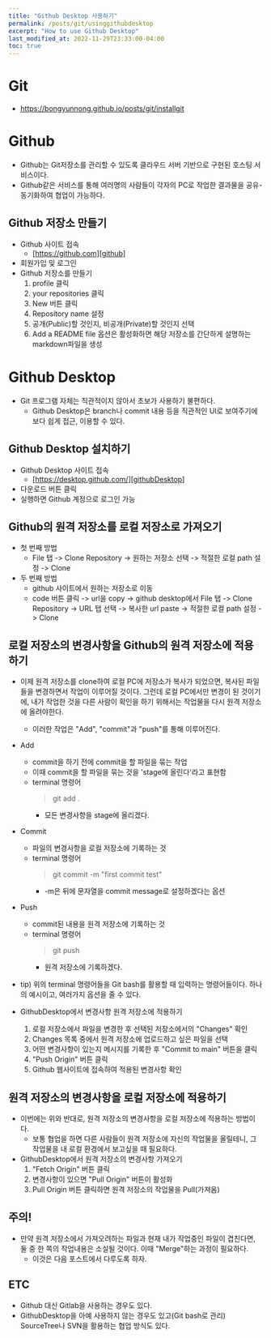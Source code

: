 ```yaml
---
title: "Github Desktop 사용하기"
permalink: /posts/git/usinggithubdesktop
excerpt: "How to use Github Desktop"
last_modified_at: 2022-11-29T23:33:00-04:00
toc: true
---
```


# Git
- https://bongyunnong.github.io/posts/git/installgit

# Github
- Github는 Git저장소를 관리할 수 있도록 클라우드 서버 기반으로 구현된 호스팅 서비스이다. 
- Github같은 서비스를 통해 여러명의 사람들이 각자의 PC로 작업한 결과물을 공유-동기화하여 협업이 가능하다.


## Github 저장소 만들기
- Github 사이트 접속
    - [https://github.com][github]
- 회원가입 및 로그인
- Github 저장소를 만들기
    1. profile 클릭
    2. your repositories 클릭
    3. New 버튼 클릭
    4. Repository name 설정
    5. 공개(Public)할 것인지, 비공개(Private)할 것인지 선택
    6. Add a README file 옵션은 활성화하면 해당 저장소를 간단하게 설명하는 markdown파일을 생성

# Github Desktop
- Git 프로그램 자체는 직관적이지 않아서 초보가 사용하기 불편하다.
    - Github Desktop은 branch나 commit 내용 등을 직관적인 UI로 보여주기에 보다 쉽게 접근, 이용할 수 있다.

## Github Desktop 설치하기
- Github Desktop 사이트 접속
    - [https://desktop.github.com/][githubDesktop]
- 다운로드 버튼 클릭
- 실행하면 Github 계정으로 로그인 가능
## Github의 원격 저장소를 로컬 저장소로 가져오기
- 첫 번째 방법
    - File 탭 -> Clone Repository -> 원하는 저장소 선택 -> 적절한 로컬 path 설정 -> Clone
- 두 번째 방법
    - github 사이트에서 원하는 저장소로 이동
    - code 버튼 클릭 -> url을 copy -> github desktop에서 File 탭 -> Clone Repository -> URL 탭 선택 -> 복사한 url paste -> 적절한 로컬 path 설정 -> Clone

## 로컬 저장소의 변경사항을 Github의 원격 저장소에 적용하기
- 이제 원격 저장소를 clone하여 로컬 PC에 저장소가 복사가 되었으면, 복사된 파일들을 변경하면서 작업이 이루어질 것이다. 그런데 로컬 PC에서만 변경이 된 것이기에, 내가 작업한 것을 다른 사람이 확인을 하기 위해서는 작업물을 다시 원격 저장소에 올려야한다.
    - 이러한 작업은 "Add", "commit"과 "push"를 통해 이루어진다.

- Add
    - commit을 하기 전에 commit을 할 파일을 묶는 작업
    - 이때 commit을 할 파일을 묶는 것을 'stage에 올린다'라고 표현함
    - terminal 명령어
        > git add . 
        - 모든 변경사항을 stage에 올리겠다.
- Commit
    - 파일의 변경사항을 로컬 저장소에 기록하는 것
    - terminal 명령어
        > git commit -m "first commit test"
        - -m은 뒤에 문자열을 commit message로 설정하겠다는 옵션
- Push
    - commit된 내용을 원격 저장소에 기록하는 것
    - terminal 명령어
        > git push
        - 원격 저장소에 기록하겠다.
    
- tip) 위의 terminal 명령어들을 Git bash를 활용할 때 입력하는 명령어들이다. 하나의 예시이고, 여러가지 옵션을 줄 수 있다.


- GithubDesktop에서 변경사항 원격 저장소에 적용하기
    1. 로컬 저장소에서 파일을 변경한 후 선택된 저장소에서의 "Changes" 확인
    2. Changes 목록 중에서 원격 저장소에 업로드하고 싶은 파일을 선택
    3. 어떤 변경사항이 있는지 메시지를 기록한 후 "Commit to main" 버튼을 클릭
    4. "Push Origin" 버튼 클릭
    5. Github 웹사이트에 접속하여 적용된 변경사항 확인

## 원격 저장소의 변경사항을 로컬 저장소에 적용하기
- 이번에는 위와 반대로, 원격 저장소의 변경사항을 로컬 저장소에 적용하는 방법이다.
    - 보통 협업을 하면 다른 사람들이 원격 저장소에 자신의 작업물을 올릴테니, 그 작업물을 내 로컬 환경에서 보고싶을 때 필요하다.
- GithubDesktop에서 원격 저장소의 변경사항 가져오기
    1. "Fetch Origin" 버튼 클릭
    2. 변경사항이 있으면 "Pull Origin" 버튼이 활성화
    3. Pull Origin 버튼 클릭하면 원격 저장소의 작업물을 Pull(가져옴)

## 주의!
- 만약 원격 저장소에서 가져오려하는 파일과 현재 내가 작업중인 파일이 겹친다면, 둘 중 한 쪽의 작업내용은 소실될 것이다. 이때 "Merge"하는 과정이 필요하다.
    - 이것은 다음 포스트에서 다루도록 하자.

## ETC
- Github 대신 Gitlab을 사용하는 경우도 있다.
- GithubDesktop을 아예 사용하지 않는 경우도 있고(Git bash로 관리) SourceTree나 SVN을 활용하는 협업 방식도 있다.



[github]: https://github.com
[githubDesktop]: https://desktop.github.com/

